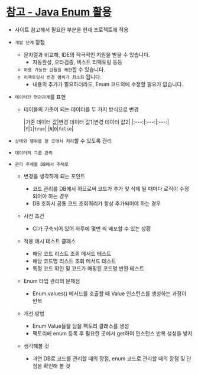 # [참고 - Java Enum 활용](https://woowabros.github.io/tools/2017/07/10/java-enum-uses.html)

- 사이트 참고해서 필요한 부분을 현재 프로젝트에 적용

- `개발 단계` 장점
	- 문자열과 비교해, IDE의 적극적인 지원을 받을 수 있습니다.
		- 자동완성, 오타검증, 텍스트 리팩토링 등등
	- `허용 가능한 값들을 제한`할 수 있습니다.
	- `리팩토링시 변경 범위가 최소화` 됩니다.
		- 내용의 추가가 필요하더라도, Enum 코드외에 수정할 필요가 없습니다.

- `데이터간 연관관계`를 표현
	- 테이블의 기준이 되는 데이터를 두 가지 방식으로 변경

	  |기준 데이터 값|변경 데이터 값1|변경 데이터 값2|
	  	  	  	          |:---:|:---:|:---:|
	  |`Y`|`1`|`true`|
	  |`N`|`0`|`false`|

- `상태와 행위를 한 곳에서 처리`할 수 있도록 관리
- `데이터의 그룹 관리`

- `관리 주체를 DB에서 주체로`
	- 변경을 생각하게 되는 포인트
		- 코드 관리를 DB에서 하므로써 코드가 추가 및 삭제 될 때마다 로직이 수정되어야 하는 경우
		- DB 조회시 공통 코드 조회쿼리가 항상 추가되어야 하는 경우
	- 사전 조건
		- CI가 구축되어 있어 하루에 몇번 씩 배포할 수 있는 상황
	- 적용 예시 테스트 클래스
		- 해당 코드 리스트 조회 메서드 테스트
		- 해당 코드명 리스트 조회 메서드 테스트
		- 특정 코드 확인 및 코드가 매핑된 코드명 반환 테스트
	- Enum 타입 관리의 문제점
		- Enum.values() 메서드를 호출할 때 Value 인스턴스를 생성하는 과정이 반복
	- 개선 방법
		- Enum Value들을 담을 펙토리 클래스를 생성
		- 팩토리에 enum 등록 후 필요한 곳에서 get하여 인스턴스 반복 생성을 방지

	- 생각해볼 것
		- 과연 DB로 코드를 관리할 때의 장점, enum 코드로 관리할 때의 장점 및 단점을 확인해 볼 것
